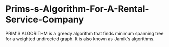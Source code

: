 # Prims-s-Algorithm-For-A-Rental-Service-Company
PRIM'S ALGORITHM is a greedy algorithm that finds minimum spanning tree for a weighted undirected graph. It is also known as Jamik's algorithms.
